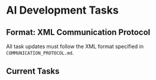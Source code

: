 # AI Development Tasks

## Format: XML Communication Protocol
All task updates must follow the XML format specified in `COMMUNICATION_PROTOCOL.md`.

## Current Tasks
